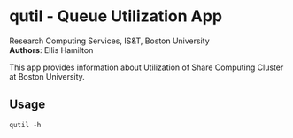 # qutil - Queue Utilization App
Research Computing Services, IS&T, Boston University  
**Authors**: Ellis Hamilton

This app provides information about Utilization of Share Computing Cluster at Boston University. 

## Usage 
``` 
qutil -h 
```